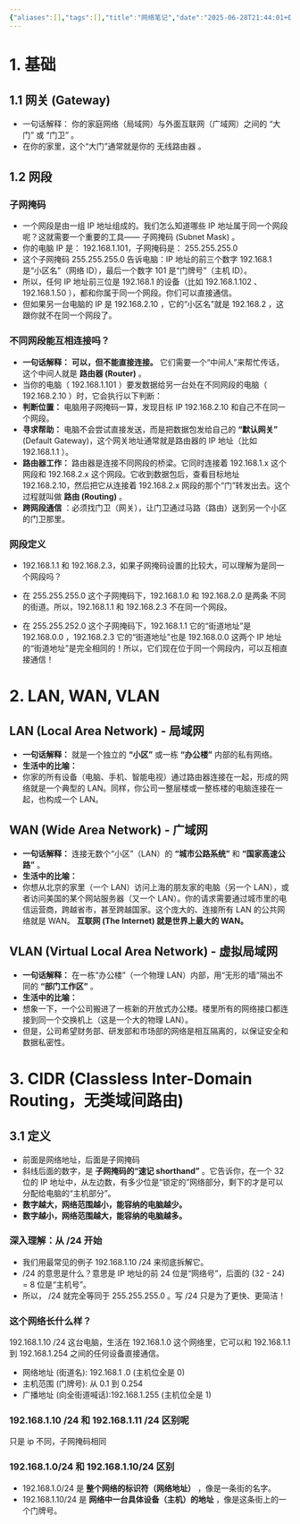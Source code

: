 ```yaml
---
{"aliases":[],"tags":[],"title":"网络笔记","date":"2025-06-28T21:44:01+08:00","date_modify":"2025-06-28T22:24:25+08:00","dg-publish":true,"permalink":"/Publish/01_技术/网络笔记/","dgPassFrontmatter":true,"created":"2025-06-28T21:44:01+08:00","updated":"2025-06-28T22:24:25+08:00"}
---
```



# 1. 基础

## 1.1 网关 (Gateway)

- 一句话解释： 你的家庭网络（局域网）与外面互联网（广域网）之间的 “大门” 或 “门卫” 。
- 在你的家里，这个“大门”通常就是你的 无线路由器 。

## 1.2 网段

### 子网掩码

- 一个网段是由一组 IP 地址组成的。我们怎么知道哪些 IP 地址属于同一个网段呢？这就需要一个重要的工具—— 子网掩码 (Subnet Mask) 。
- 你的电脑 IP 是： 192.168.1.101，子网掩码是： 255.255.255.0
- 这个子网掩码 255.255.255.0 告诉电脑：IP 地址的前三个数字 192.168.1 是“小区名”（网络 ID），最后一个数字 101 是“门牌号”（主机 ID）。
- 所以，任何 IP 地址前三位是 192.168.1 的设备（比如 192.168.1.102 、 192.168.1.50 ），都和你属于同一个网段。你们可以直接通信。
- 但如果另一台电脑的 IP 是 192.168.2.10 ，它的“小区名”就是 192.168.2 ，这跟你就不在同一个网段了。

### 不同网段能互相连接吗？

- **一句话解释：** **可以，但不能直接连接。** 它们需要一个“中间人”来帮忙传话，这个中间人就是 **路由器 (Router)** 。
- 当你的电脑（ 192.168.1.101 ）要发数据给另一台处在不同网段的电脑（ 192.168.2.10 ）时，它会执行以下判断：
- **判断位置：** 电脑用子网掩码一算，发现目标 IP 192.168.2.10 和自己不在同一个网段。
- **寻求帮助：** 电脑不会尝试直接发送，而是把数据包发给自己的 **“默认网关”** (Default Gateway)，这个网关地址通常就是路由器的 IP 地址（比如 192.168.1.1 ）。
- **路由器工作：** 路由器是连接不同网段的桥梁。它同时连接着 192.168.1.x 这个网段和 192.168.2.x 这个网段。它收到数据包后，查看目标地址 192.168.2.10，然后把它从连接着 192.168.2.x 网段的那个“门”转发出去。这个过程就叫做 **路由 (Routing)** 。
- **跨网段通信** ：必须找门卫（网关），让门卫通过马路（路由）送到另一个小区的门卫那里。

### 网段定义

- 192.168.1.1 和 192.168.2.3，如果子网掩码设置的比较大，可以理解为是同一个网段吗？
  
- 在 255.255.255.0 这个子网掩码下，192.168.1.0 和 192.168.2.0 是两条 不同 的街道。所以，192.168.1.1 和 192.168.2.3 不在同一个网段。
  
- 在 255.255.252.0 这个子网掩码下，192.168.1.1 它的“街道地址”是 192.168.0.0 ，192.168.2.3 它的“街道地址”也是 192.168.0.0
  这两个 IP 地址的“街道地址”是完全相同的！所以，它们现在位于同一个网段内，可以互相直接通信！

# 2. LAN, WAN, VLAN

## LAN (Local Area Network) - 局域网

- **一句话解释：** 就是一个独立的 **“小区”** 或一栋 **“办公楼”** 内部的私有网络。
- **生活中的比喻：**
- 你家的所有设备（电脑、手机、智能电视）通过路由器连接在一起，形成的网络就是一个典型的 LAN。同样，你公司一整层楼或一整栋楼的电脑连接在一起，也构成一个 LAN。

## WAN (Wide Area Network) - 广域网

- **一句话解释：** 连接无数个“小区”（LAN）的 **“城市公路系统”** 和 **“国家高速公路”** 。
- **生活中的比喻：**
- 你想从北京的家里（一个 LAN）访问上海的朋友家的电脑（另一个 LAN），或者访问美国的某个网站服务器（又一个 LAN）。你的请求需要通过城市里的电信运营商，跨越省市，甚至跨越国家。这个庞大的、连接所有 LAN 的公共网络就是 WAN。 **互联网 (The Internet) 就是世界上最大的 WAN。**

## VLAN (Virtual Local Area Network) - 虚拟局域网

- **一句话解释：** 在一栋“办公楼”（一个物理 LAN）内部，用“无形的墙”隔出不同的 **“部门工作区”** 。
- **生活中的比喻：**
- 想象一下，一个公司搬进了一栋新的开放式办公楼。楼里所有的网络接口都连接到同一个交换机上（这是一个大的物理 LAN）。
- 但是，公司希望财务部、研发部和市场部的网络是相互隔离的，以保证安全和数据私密性。

# 3. CIDR (Classless Inter-Domain Routing，无类域间路由)

## 3.1 定义

- 前面是网络地址，后面是子网掩码
- 斜线后面的数字，是 **子网掩码的“速记 shorthand”** 。它告诉你，在一个 32 位的 IP 地址中，从左边数，有多少位是“锁定的”网络部分，剩下的才是可以分配给电脑的“主机部分”。
- **数字越大，网络范围越小，能容纳的电脑越少。**
- **数字越小，网络范围越大，能容纳的电脑越多。**

### 深入理解：从 /24 开始

- 我们用最常见的例子 192.168.1.10 /24 来彻底拆解它。
- /24 的意思是什么？意思是 IP 地址的前 24 位是“网络号”，后面的 (32 - 24) = 8 位是“主机号”。
- 所以， /24 就完全等同于 255.255.255.0 。写 /24 只是为了更快、更简洁！

### 这个网络长什么样？

 192.168.1.10 /24 这台电脑，生活在 192.168.1.0 这个网络里，它可以和 192.168.1.1 到 192.168.1.254 之间的任何设备直接通信。
- 网络地址 (街道名): 192.168.1 .0 (主机位全是 0)
- 主机范围 (门牌号): 从 0.1 到 0.254
- 广播地址 (向全街道喊话):192.168.1.255 (主机位全是 1)

### 192.168.1.10 /24 和 192.168.1.11 /24 区别呢

只是 ip 不同，子网掩码相同

### 192.168.1.0/24 和 192.168.1.10/24 区别

- 192.168.1.0/24 是 **整个网络的标识符（网络地址）** ，像是一条街的名字。
- 192.168.1.10/24 是 **网络中一台具体设备（主机）的地址** ，像是这条街上的一个门牌号。
